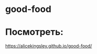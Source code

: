 # good-food

# Посмотреть:
<a href="https://alicekingsley.github.io/good-food/">https://alicekingsley.github.io/good-food/</a>

